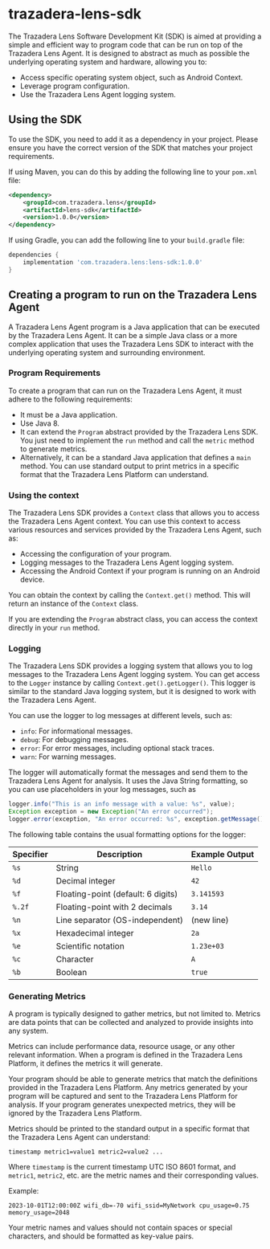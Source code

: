 # trazadera-lens-sdk
The Trazadera Lens Software Development Kit (SDK) is aimed at providing a simple and efficient way to program
code that can be run on top of the Trazadera Lens Agent. It is designed to abstract
as much as possible the underlying operating system and hardware, allowing you to:
- Access specific operating system object, such as Android Context.
- Leverage program configuration.
- Use the Trazadera Lens Agent logging system.


## Using the SDK
To use the SDK, you need to add it as a dependency in your project.
Please ensure you have the correct version of the SDK that matches your project requirements.

If using Maven, you can do this by adding the following line to your `pom.xml` file:

```xml
<dependency>
    <groupId>com.trazadera.lens</groupId>
    <artifactId>lens-sdk</artifactId>
    <version>1.0.0</version>
</dependency>
```
If using Gradle, you can add the following line to your `build.gradle` file:

```groovy
dependencies {
    implementation 'com.trazadera.lens:lens-sdk:1.0.0'
}
```

## Creating a program to run on the Trazadera Lens Agent

A Trazadera Lens Agent program is a Java application that can be executed by the Trazadera Lens Agent. 
It can be a simple Java class or a more complex application that uses the Trazadera Lens SDK to interact with the underlying
operating system and surrounding environment.

### Program Requirements

To create a program that can run on the Trazadera Lens Agent, it must adhere to the following requirements:
- It must be a Java application.
- Use Java 8.
- It can extend the `Program` abstract provided by the Trazadera Lens SDK. You just need to implement the `run` method
  and call the `metric` method to generate metrics.
- Alternatively, it can be a standard Java application that defines a `main` method. You can use 
standard output to print metrics in a specific format that the Trazadera Lens Platform can understand.

### Using the context

The Trazadera Lens SDK provides a `Context` class that allows you to access the Trazadera Lens Agent context.
You can use this context to access various resources and services provided by the Trazadera Lens Agent, such as:
- Accessing the configuration of your program.
- Logging messages to the Trazadera Lens Agent logging system.
- Accessing the Android Context if your program is running on an Android device.

You can obtain the context by calling the `Context.get()` method. This will return an instance of the `Context` class.

If you are extending the `Program` abstract class, you can access the context directly in your `run` method.

### Logging

The Trazadera Lens SDK provides a logging system that allows you to log messages to the Trazadera Lens Agent logging system.
You can get access to the `Logger` instance by calling `Context.get().getLogger()`. This logger is similar to the 
standard Java logging system, but it is designed to work with the Trazadera Lens Agent.

You can use the logger to log messages at different levels, such as:
- `info`: For informational messages.
- `debug`: For debugging messages.
- `error`: For error messages, including optional stack traces.
- `warn`: For warning messages.

The logger will automatically format the messages and send them to the Trazadera Lens Agent for analysis.
It uses the Java String formatting, so you can use placeholders in your log messages, such as
```java
logger.info("This is an info message with a value: %s", value);
Exception exception = new Exception("An error occurred");
logger.error(exception, "An error occurred: %s", exception.getMessage());
```

The following table contains the usual formatting options for the logger:

| Specifier | Description                        | Example Output   |
|-----------|------------------------------------|------------------|
| `%s`      | String                             | `Hello`          |
| `%d`      | Decimal integer                    | `42`             |
| `%f`      | Floating-point (default: 6 digits) | `3.141593`       |
| `%.2f`    | Floating-point with 2 decimals     | `3.14`           |
| `%n`      | Line separator (OS-independent)    | (new line)       |
| `%x`      | Hexadecimal integer                | `2a`             |
| `%e`      | Scientific notation                | `1.23e+03`       |
| `%c`      | Character                          | `A`              |
| `%b`      | Boolean                            | `true`           |


### Generating Metrics

A program is typically designed to gather metrics, but not limited to. Metrics
are data points that can be collected and analyzed to provide insights into any system.

Metrics can include performance data, resource usage, or any other relevant information. When a program is defined
in the Trazadera Lens Platform, it defines the metrics it will generate.

Your program should be able to generate metrics that match the definitions provided in the Trazadera Lens Platform.
Any metrics generated by your program will be captured and sent to the Trazadera Lens Platform for analysis.
If your program generates unexpected metrics, they will be ignored by the Trazadera Lens Platform.

Metrics should be printed to the standard output in a specific format that the Trazadera Lens Agent can understand:
```
timestamp metric1=value1 metric2=value2 ...
```
Where `timestamp` is the current timestamp UTC ISO 8601 format, and `metric1`, `metric2`, etc. are the metric names 
and their corresponding values.

Example:
```
2023-10-01T12:00:00Z wifi_db=-70 wifi_ssid=MyNetwork cpu_usage=0.75 memory_usage=2048
```

Your metric names and values should not contain spaces or special characters, and should be formatted as key-value pairs.
